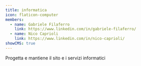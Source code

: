 ```yaml
---
title: informatica
icon: flaticon-computer
members:
  - name: Gabriele Filaferro
    link: https://www.linkedin.com/in/gabriele-filaferro/
  - name: Nico Caprioli
    link: https://www.linkedin.com/in/nico-caprioli/
showCMS: true
---
```


Progetta e mantiene il sito e i servizi informatici

